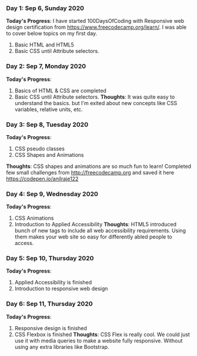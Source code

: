 ### Day 1: Sep 6, Sunday 2020
**Today's Progress**: I have started 100DaysOfCoding with Responsive web design certification from https://www.freecodecamp.org/learn/. I was able to cover below topics on my first day.
1. Basic HTML and HTML5
2. Basic CSS until Attribute selectors. 

### Day 2: Sep 7, Monday 2020
**Today's Progress**: 
1. Basics of HTML & CSS are completed
2. Basic CSS until Attribute selectors. 
**Thoughts**: It was quite easy to understand the basics. but I'm exited about new concepts like CSS variables, relative units, etc.

### Day 3: Sep 8, Tuesday 2020
**Today's Progress**: 
1. CSS pseudo classes
2. CSS Shapes and Animations 

**Thoughts**: CSS shapes and animations are so much fun to learn! Completed few small challenges from http://freecodecamp.org and saved it here https://codepen.io/anilraje122

### Day 4: Sep 9, Wednesday 2020
**Today's Progress**: 
1. CSS Animations
2. Introduction to Applied Accessibility 
**Thoughts**: HTML5 introduced bunch of new tags to include all web accessibility requirements. Using them makes your web site so easy for differently abled people to access.

### Day 5: Sep 10, Thursday 2020
**Today's Progress**: 
1. Applied Accessibility is finished
2. Introduction to responsive web design

### Day 6: Sep 11, Thursday 2020
**Today's Progress**: 
1. Responsive design is finished
2. CSS Flexbox is finished
**Thoughts**: CSS Flex is really cool. We could just use it with media queries to make a website fully responsive. Without using any extra libraries like Bootstrap.



